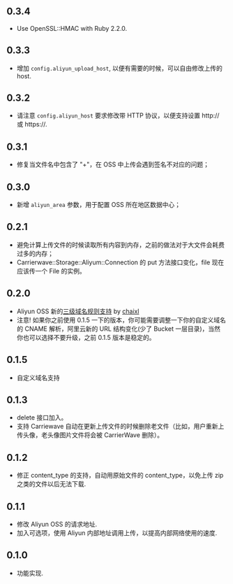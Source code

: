## 0.3.4

* Use OpenSSL::HMAC with Ruby 2.2.0.

## 0.3.3

* 增加 `config.aliyun_upload_host`, 以便有需要的时候，可以自由修改上传的 host.

## 0.3.2

* 请注意 `config.aliyun_host` 要求修改带 HTTP 协议，以便支持设置 http:// 或 https://.

## 0.3.1

* 修复当文件名中包含了 "+"，在 OSS 中上传会遇到签名不对应的问题；

## 0.3.0

* 新增 `aliyun_area` 参数，用于配置 OSS 所在地区数据中心；

## 0.2.1

* 避免计算上传文件的时候读取所有内容到内存，之前的做法对于大文件会耗费过多的内存；
* Carrierwave::Storage::Aliyum::Connection 的 put 方法接口变化，file 现在应该传一个 File 的实例。

## 0.2.0

* Aliyun OSS 新的[三级域名规则支持](http://bbs.aliyun.com/read.php?tid=139226) by [chaixl](https://github.com/chaixl)
* 注意! 如果你之前使用 0.1.5 一下的版本，你可能需要调整一下你的自定义域名的 CNAME 解析，阿里云新的 URL 结构变化(少了 Bucket 一层目录)，当然你也可以选择不要升级，之前 0.1.5 版本是稳定的。

## 0.1.5

* 自定义域名支持

## 0.1.3

* delete 接口加入。
* 支持 Carriewave 自动在更新上传文件的时候删除老文件（比如，用户重新上传头像，老头像图片文件将会被 CarrierWave 删除）。

## 0.1.2

* 修正 content_type 的支持，自动用原始文件的 content_type，以免上传 zip 之类的文件以后无法下载.

## 0.1.1

* 修改 Aliyun OSS 的请求地址.
* 加入可选项，使用 Aliyun 内部地址调用上传，以提高内部网络使用的速度.

## 0.1.0

* 功能实现.
